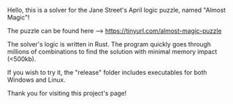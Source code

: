 Hello, this is a solver for the Jane Street's April logic puzzle, named "Almost Magic"!

The puzzle can be found here --> https://tinyurl.com/almost-magic-puzzle

The solver's logic is written in Rust.
The program quickly goes through millions of combinations to find the solution with minimal memory impact (<500kb).

If you wish to try it, the "release" folder includes executables for both Windows and Linux.

Thank you for visiting this project's page!
